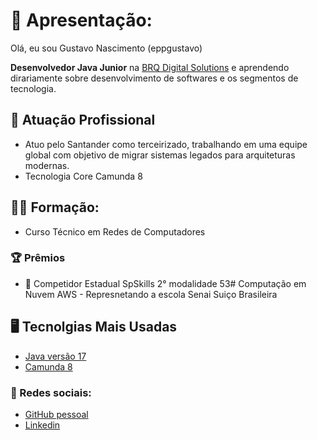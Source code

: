 # 🧑 Apresentação: 

Olá, eu sou Gustavo Nascimento (eppgustavo)

**Desenvolvedor Java Junior** na [BRQ Digital Solutions](https://www.brq.com/) e aprendendo dirariamente sobre desenvolvimento de softwares e os segmentos de tecnologia.

## 🏢 Atuação Profissional

- Atuo pelo Santander como terceirizado, trabalhando em uma equipe global com objetivo de migrar sistemas legados para arquiteturas modernas. 
- Tecnologia Core Camunda 8

## 👨‍🎓 Formação:  

 - Curso Técnico em Redes de Computadores

### 🏆 Prêmios
  - 🥈 Competidor Estadual SpSkills 2° modalidade 53# Computação em Nuvem AWS - Represnetando a escola Senai Suiço Brasileira  

## 🖥 Tecnolgias Mais Usadas

* [Java versão 17](https://docs.oracle.com/en/java/javase/17/docs/api/index.html)
* [Camunda 8](https://docs.camunda.io/docs/guides/)

### 📲 Redes sociais:

- [GitHub pessoal](https://github.com/eppgustavo)
- [Linkedin](https://www.linkedin.com/in/gustavonascimento15/)

